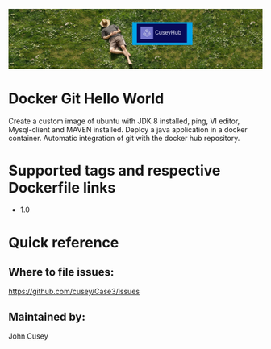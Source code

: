 ![CuseyHub](https://github.com/cusey/ImageForWiki/blob/master/Logos/CuseyHub_Banner_Small.jpg)

# Docker Git Hello World

Create a custom image of ubuntu with JDK 8 installed, ping, VI editor, Mysql-client and MAVEN installed. Deploy a java application in a docker container. Automatic integration of git with the docker hub repository.

# Supported tags and respective Dockerfile links
* 1.0

# Quick reference

## Where to file issues:
https://github.com/cusey/Case3/issues

## Maintained by:
John Cusey


